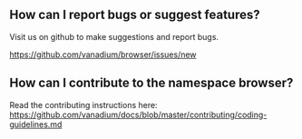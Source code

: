 ## How can I report bugs or suggest features?

Visit us on github to make suggestions and report bugs.

https://github.com/vanadium/browser/issues/new

## How can I contribute to the namespace browser?

Read the contributing instructions here:
https://github.com/vanadium/docs/blob/master/contributing/coding-guidelines.md
